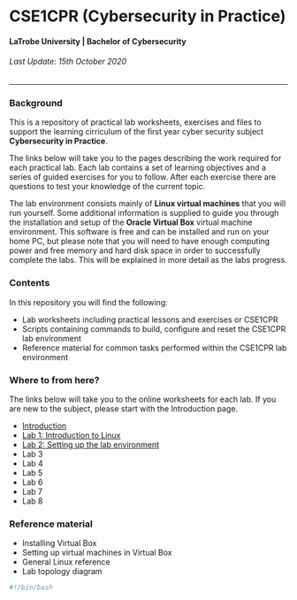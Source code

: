 # CSE1CPR (Cybersecurity in Practice)
#### LaTrobe University | Bachelor of Cybersecurity
###### Last Update: 15th October 2020  

---

### Background

This is a repository of practical lab worksheets, exercises and files to support the learning cirriculum of the first year cyber security subject **Cybersecurity in Practice**. 

The links below will take you to the pages describing the work required for each practical lab. Each lab contains a set of learning objectives and a series of guided exercises for you to follow. After each exercise there are questions to test your knowledge of the current topic. 

The lab environment consists mainly of **Linux virtual machines** that you will run yourself. Some additional information is supplied to guide you through the installation and setup of the **Oracle Virtual Box** virtual machine environment. This software is free and can be installed and run on your home PC, but please note that you will need to have enough computing power and free memory and hard disk space in order to successfully complete the labs. This will be explained in more detail as the labs progress. 

### Contents

In this repository you will find the following:

- Lab worksheets including practical lessons and exercises or CSE1CPR
- Scripts containing commands to build, configure and reset the CSE1CPR lab environment
- Reference material for common tasks performed within the CSE1CPR lab environment

### Where to from here?

The links below will take you to the online worksheets for each lab. If you are new to the subject, please start with the Introduction page. 

* [Introduction](intro.md)
* [Lab 1: Introduction to Linux](lab1-linux.md)
* [Lab 2: Setting up the lab environment](lab2-gateway.md) 
* Lab 3
* Lab 4
* Lab 5
* Lab 6
* Lab 7
* Lab 8

### Reference material

* Installing Virtual Box
* Setting up virtual machines in Virtual Box
* General Linux reference 
* Lab topology diagram



```bash
#!/bin/bash
```

